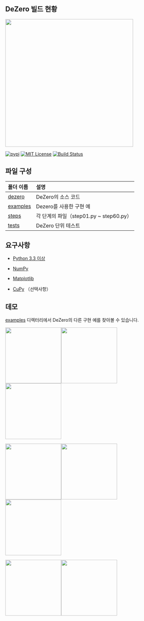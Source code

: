## DeZero 빌드 현황

<p>
<img src="https://raw.githubusercontent.com/oreilly-japan/deep-learning-from-scratch-3/images/dezero_logo.png" width="400px"> </p>

<p>
  <a href="https://pypi.python.org/pypi/dezero"><img
		alt="pypi"
		src="https://img.shields.io/pypi/v/dezero.svg"></a>
  <a href="https://github.com/oreilly-japan/deep-learning-from-scratch-3/blob/master/LICENSE.md"><img
		alt="MIT License"
		src="http://img.shields.io/badge/license-MIT-blue.svg"></a>
  <a href="https://travis-ci.org/oreilly-japan/deep-learning-from-scratch-3"><img
		alt="Build Status"
		src="https://travis-ci.org/oreilly-japan/deep-learning-from-scratch-3.svg?branch=master"></a>
</p>


## 파일 구성

|폴더 이름 |설명                         |
|:--        |:--                          |
|[dezero](/dezero)       |DeZero의 소스 코드 |
|[examples](/examples)      |Dezero를 사용한 구현 예    |
|[steps](/steps)|각 단계의 파일（step01.py ~ step60.py）|
|[tests](/tests)|DeZero 단위 테스트|

## 요구사항

- [Python 3.3 이상](https://docs.python.org/3/)
- [NumPy](https://numpy.org/)
- [Matplotlib](https://matplotlib.org/)

- [CuPy](https://cupy.chainer.org/) （선택사항）

## 데모
[examples](/examples) 디렉터리에서 DeZero의 다른 구현 예를 찾아볼 수 있습니다.

[<img src="https://raw.githubusercontent.com/oreilly-japan/deep-learning-from-scratch-3/images/example_tanh.png" height="175"/>](https://github.com/oreilly-japan/deep-learning-from-scratch-3/tree/tanh)[<img src="https://raw.githubusercontent.com/oreilly-japan/deep-learning-from-scratch-3/images/example_spiral.png" height="175"/>](/examples/spiral.py)[<img src="https://raw.githubusercontent.com/oreilly-japan/deep-learning-from-scratch-3/images/example_gpu.png" height="175"/>](https://colab.research.google.com/github/oreilly-japan/deep-learning-from-scratch-3/blob/master/examples/mnist_colab_gpu.ipynb)

[<img src="https://raw.githubusercontent.com/oreilly-japan/deep-learning-from-scratch-3/images/gan.gif" height="175"/>](/examples/gan.py)[<img src="https://raw.githubusercontent.com/oreilly-japan/deep-learning-from-scratch-3/images/vae.png" height="175"/>](/examples/vae.py)[<img src="https://raw.githubusercontent.com/oreilly-japan/deep-learning-from-scratch-3/images/grad_cam.png" height="175"/>](/examples/grad_cam.py)

[<img src="https://raw.githubusercontent.com/oreilly-japan/deep-learning-from-scratch-3/images/style_transfer.png" height="175"/>](/examples/style_transfer.py)[<img src="https://raw.githubusercontent.com/oreilly-japan/deep-learning-from-scratch-3/images/pythonista.png" height="175"/>](https://github.com/oreilly-japan/deep-learning-from-scratch-3/wiki/DeZero%E3%82%92iPhone%E3%81%A7%E5%8B%95%E3%81%8B%E3%81%99)

